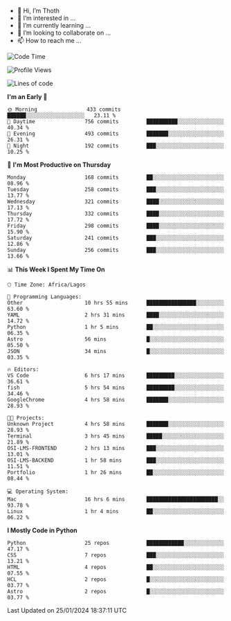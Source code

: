 <!---
thoth2357/thoth2357 is a ✨ special ✨ repository because its `README.md` (this file) appears on your GitHub profile.
You can click the Preview link to take a look at your changes.
--->

- 👋 Hi, I’m Thoth
- 👀 I’m interested in ...
- 🌱 I’m currently learning ...
- 💞️ I’m looking to collaborate on ...
- 📫 How to reach me ...




<!--START_SECTION:waka-->
![Code Time](http://img.shields.io/badge/Code%20Time-2%2C674%20hrs%207%20mins-blue)

![Profile Views](http://img.shields.io/badge/Profile%20Views-0-blue)

![Lines of code](https://img.shields.io/badge/From%20Hello%20World%20I%27ve%20Written-30.2%20million%20lines%20of%20code-blue)

**I'm an Early 🐤** 

```text
🌞 Morning                433 commits         ██████░░░░░░░░░░░░░░░░░░░   23.11 % 
🌆 Daytime                756 commits         ██████████░░░░░░░░░░░░░░░   40.34 % 
🌃 Evening                493 commits         ███████░░░░░░░░░░░░░░░░░░   26.31 % 
🌙 Night                  192 commits         ███░░░░░░░░░░░░░░░░░░░░░░   10.25 % 
```
📅 **I'm Most Productive on Thursday** 

```text
Monday                   168 commits         ██░░░░░░░░░░░░░░░░░░░░░░░   08.96 % 
Tuesday                  258 commits         ███░░░░░░░░░░░░░░░░░░░░░░   13.77 % 
Wednesday                321 commits         ████░░░░░░░░░░░░░░░░░░░░░   17.13 % 
Thursday                 332 commits         ████░░░░░░░░░░░░░░░░░░░░░   17.72 % 
Friday                   298 commits         ████░░░░░░░░░░░░░░░░░░░░░   15.90 % 
Saturday                 241 commits         ███░░░░░░░░░░░░░░░░░░░░░░   12.86 % 
Sunday                   256 commits         ███░░░░░░░░░░░░░░░░░░░░░░   13.66 % 
```


📊 **This Week I Spent My Time On** 

```text
🕑︎ Time Zone: Africa/Lagos

💬 Programming Languages: 
Other                    10 hrs 55 mins      ████████████████░░░░░░░░░   63.60 % 
YAML                     2 hrs 31 mins       ████░░░░░░░░░░░░░░░░░░░░░   14.72 % 
Python                   1 hr 5 mins         ██░░░░░░░░░░░░░░░░░░░░░░░   06.35 % 
Astro                    56 mins             █░░░░░░░░░░░░░░░░░░░░░░░░   05.50 % 
JSON                     34 mins             █░░░░░░░░░░░░░░░░░░░░░░░░   03.35 % 

🔥 Editors: 
VS Code                  6 hrs 17 mins       █████████░░░░░░░░░░░░░░░░   36.61 % 
fish                     5 hrs 54 mins       █████████░░░░░░░░░░░░░░░░   34.46 % 
GoogleChrome             4 hrs 58 mins       ███████░░░░░░░░░░░░░░░░░░   28.93 % 

🐱‍💻 Projects: 
Unknown Project          4 hrs 58 mins       ███████░░░░░░░░░░░░░░░░░░   28.93 % 
Terminal                 3 hrs 45 mins       █████░░░░░░░░░░░░░░░░░░░░   21.89 % 
OSI-LMS-FRONTEND         2 hrs 13 mins       ███░░░░░░░░░░░░░░░░░░░░░░   13.01 % 
OSI-LMS-BACKEND          1 hr 58 mins        ███░░░░░░░░░░░░░░░░░░░░░░   11.51 % 
Portfolio                1 hr 26 mins        ██░░░░░░░░░░░░░░░░░░░░░░░   08.44 % 

💻 Operating System: 
Mac                      16 hrs 6 mins       ███████████████████████░░   93.78 % 
Linux                    1 hr 4 mins         ██░░░░░░░░░░░░░░░░░░░░░░░   06.22 % 
```

**I Mostly Code in Python** 

```text
Python                   25 repos            ████████████░░░░░░░░░░░░░   47.17 % 
CSS                      7 repos             ███░░░░░░░░░░░░░░░░░░░░░░   13.21 % 
HTML                     4 repos             ██░░░░░░░░░░░░░░░░░░░░░░░   07.55 % 
HCL                      2 repos             █░░░░░░░░░░░░░░░░░░░░░░░░   03.77 % 
Astro                    2 repos             █░░░░░░░░░░░░░░░░░░░░░░░░   03.77 % 
```




 Last Updated on 25/01/2024 18:37:11 UTC
<!--END_SECTION:waka-->
<!--![](http://github-profile-summary-cards.vercel.app/api/cards/profile-details?username=thoth2357&theme=2077)

![](http://github-profile-summary-cards.vercel.app/api/cards/stats?username=thoth2357&theme=2077)![](http://github-profile-summary-cards.vercel.app/api/cards/productive-time?username=thoth2357&theme=2077&utcOffset=8) -->
